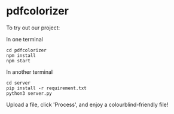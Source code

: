 # pdfcolorizer

To try out our project: 

In one terminal

```
cd pdfcolorizer
npm install
npm start
```

In another terminal
```
cd server
pip install -r requirement.txt
python3 server.py
```

Upload a file, click 'Process', and enjoy a colourblind-friendly file!
